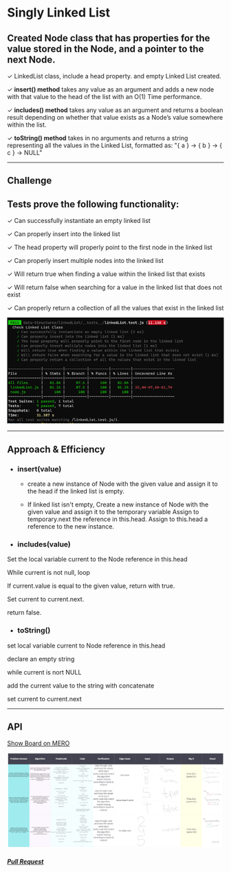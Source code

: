 # Singly Linked List
<!-- Short summary or background information -->

## Created Node class that has properties for the value stored in the Node, and a pointer to the next Node.

&check;  LinkedList class, include a head property. and empty Linked List created.

&check;  **insert() method** 
takes any value as an argument and adds a new node with that value to the head of the list with an O(1) Time performance.

&check;  **includes() method** takes any value as an argument and returns a boolean result depending on whether that value exists as a Node’s value somewhere within the list.

&check;  **toString() method** 
takes in no arguments and returns a string representing all the values in the Linked List, formatted as:
"{ a } -> { b } -> { c } -> NULL"



***

## Challenge

## Tests prove the following functionality:

&check; Can successfully instantiate an empty linked list

&check; Can properly insert into the linked list

&check; The head property will properly point to the first node in the linked list

&check; Can properly insert multiple nodes into the linked list

&check; Will return true when finding a value within the linked list that exists

&check; Will return false when searching for a value in the linked list that does not exist

&check; Can properly return a collection of all the values that exist in the linked list

![](./linkedListTest.png)

***


## Approach & Efficiency

- ### insert(value)

   - create a new instance of Node with the given value and assign it to the head if the linked list is empty.


   - If linked list isn't empty, Create a new instance of Node with the given value and assign it to the temporary variable
Assign to temporary.next the reference in this.head.
Assign to this.head a reference to the new instance.




- ### includes(value)

Set the local variable current to the Node reference in this.head

While current is not null, loop

If current.value is equal to the given value, return with true.

Set current to current.next.

return false.


- ### toString()

set local variable current to Node reference in this.head

declare an empty string

while current is nort NULL

add the current value to the string with concatenate

set current to current.next

***

## API

[Show Board on MERO](https://miro.com/welcomeonboard/hWMltNg2K7jA0YBOgTiBp5itbvCPnhNmYe4i0IIK5GnOK211bP7J5C9tRaJ8n9Ro)

![](api.jpg)

##### [Pull Request](https://github.com/wafaankoush99/data-structures-and-algorithms/pull/37)


